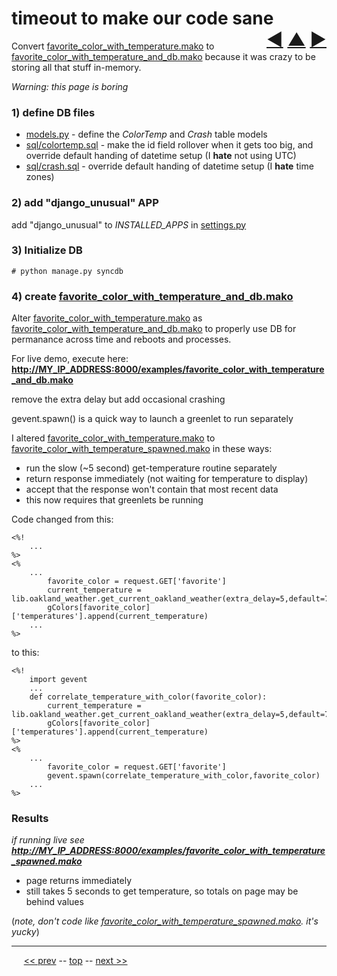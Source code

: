 timeout to make our code sane <span style="float:right;">[&#x25C0;](21.md) [&#x25B2;](../README.md) [&#x25BA;](23.md)</span>
=========

Convert [favorite_color_with_temperature.mako](https://github.com/BrentNoorda/django_unusual/blob/master/django_unusual/mako/examples/favorite_color_with_temperature.mako) to [favorite_color_with_temperature_and_db.mako](https://github.com/BrentNoorda/django_unusual/blob/master/django_unusual/mako/examples/favorite_color_with_temperature_and_db.mako) because it was crazy to be storing all that stuff in-memory.

*Warning: this page is boring*

### 1) define DB files

* [models.py](https://github.com/BrentNoorda/django_unusual/blob/master/django_unusual/models.py) - define the _ColorTemp_ and _Crash_ table models
* [sql/colortemp.sql](https://github.com/BrentNoorda/django_unusual/blob/master/django_unusual/sql/colortemp.sql) - make the id field rollover when it gets too big, and override default handing of datetime setup (I __hate__ not using UTC)
* [sql/crash.sql](https://github.com/BrentNoorda/django_unusual/blob/master/django_unusual/sql/crash.sql) - override default handing of datetime setup (I __hate__ time zones)

### 2) add "django_unusual" APP

add "django_unusual" to _INSTALLED_APPS_ in [settings.py](https://github.com/BrentNoorda/django_unusual/blob/master/django_unusual/settings.py)

### 3) Initialize DB

    # python manage.py syncdb

### 4) create [favorite_color_with_temperature_and_db.mako](https://github.com/BrentNoorda/django_unusual/blob/master/django_unusual/mako/examples/favorite_color_with_temperature_and_db.mako)

Alter [favorite_color_with_temperature.mako](https://github.com/BrentNoorda/django_unusual/blob/master/django_unusual/mako/examples/favorite_color_with_temperature.mako) as [favorite_color_with_temperature_and_db.mako](https://github.com/BrentNoorda/django_unusual/blob/master/django_unusual/mako/examples/favorite_color_with_temperature_and_db.mako) to properly use DB for permanance across time and reboots and processes.

For live demo, execute here: __[http://MY_IP_ADDRESS:8000/examples/favorite_color_with_temperature_and_db.mako](http://MY_IP_ADDRESS:8000/examples/favorite_color_with_temperature_and_db.mako)__

remove the extra delay
but add occasional crashing

gevent.spawn() is a quick way to launch a greenlet to run separately

I altered [favorite_color_with_temperature.mako](https://github.com/BrentNoorda/django_unusual/blob/master/django_unusual/mako/examples/favorite_color_with_temperature.mako) to [favorite_color_with_temperature_spawned.mako](https://github.com/BrentNoorda/django_unusual/blob/master/django_unusual/mako/examples/favorite_color_with_temperature_spawned.mako) in these ways:

* run the slow (~5 second) get-temperature routine separately
* return response immediately (not waiting for temperature to display)
* accept that the response won't contain that most recent data
* this now requires that greenlets be running

Code changed from this:

    <%!
        ...
    %>
    <%
        ...
            favorite_color = request.GET['favorite']
            current_temperature = lib.oakland_weather.get_current_oakland_weather(extra_delay=5,default=72)
            gColors[favorite_color]['temperatures'].append(current_temperature)
        ...
    %>

to this:

    <%!
        import gevent
        ...
        def correlate_temperature_with_color(favorite_color):
            current_temperature = lib.oakland_weather.get_current_oakland_weather(extra_delay=5,default=72)
            gColors[favorite_color]['temperatures'].append(current_temperature)
    %>
    <%
        ...
            favorite_color = request.GET['favorite']
            gevent.spawn(correlate_temperature_with_color,favorite_color)
        ...
    %>


### Results

*if running live see __[http://MY_IP_ADDRESS:8000/examples/favorite_color_with_temperature_spawned.mako](http://MY_IP_ADDRESS:8000/examples/favorite_color_with_temperature_spawned.mako)__*

* page returns immediately
* still takes 5 seconds to get temperature, so totals on page may be behind values

(*note, don't code like [favorite_color_with_temperature_spawned.mako](https://github.com/BrentNoorda/django_unusual/blob/master/django_unusual/mako/examples/favorite_color_with_temperature_spawned.mako). it's yucky*)

------

&nbsp;&nbsp;&nbsp;&nbsp; [&lt;&lt; prev](21.md) -- [top](../README.md) -- [next &gt;&gt;](23.md)